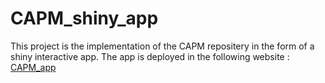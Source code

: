 # CAPM_shiny_app
This project is the implementation of the CAPM repositery in the form of a shiny interactive app.
The app is deployed in the following website : 
[CAPM_app](https://elkamliadam.shinyapps.io/CAPM_app/)
